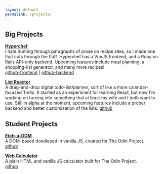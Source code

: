 ```yaml
---
layout: default
permalink: /projects/
---
```


## Big Projects

**[Hyperchef](https://cgardn.github.io/hyperchef/)**  
I hate hunting through paragraphs of prose on recipe sites, so I made one that cuts through the fluff. Hyperchef has a VueJS frontend, and a Ruby on Rails API-only backend. Upcoming features include meal planning, a shopping-list generator, and many more recipes!  
[github-frontend](https://github.com/cgardn/hyperchef-frontend) | [github-backend](https://github.com/cgardn/hyperchef)

**[List Reactor](https://cgardn.github.io/list-reactor)**  
A drag-and-drop digital todo-list/planner, sort of like a more calendar-focused Trello. It started as an experiment for learning React, but now I'm working on turning into something that at least my wife and I both want to use. Still in alpha at the moment, upcoming features include a proper backend and better customization of the lists.
[github](https://github.com/cgardn/list-reactor)



## Student Projects
**[Etch-a-DOM](https://cgardn.github.io/etch-a-sketch)**  
A DOM-based doodlepad in vanilla JS, created for The Odin Project.  
[github](https://github.com/cgardn/etch-a-sketch)  

**[Web Calculator](https://cgardn.github.io/web-calculator)**  
A plain HTML and vanilla JS calculator built for The Odin Project.  
[github](https://github.com/cgardn/web-calculator)  
